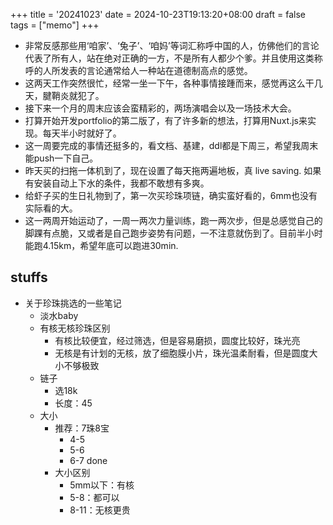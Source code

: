 +++
title = '20241023'
date = 2024-10-23T19:13:20+08:00
draft = false
tags = ["memo"]
+++

- 非常反感那些用‘咱家’、‘兔子’、‘咱妈’等词汇称呼中国的人，仿佛他们的言论代表了所有人，站在绝对正确的一方，不是所有人都少个爹。并且使用这类称呼的人所发表的言论通常给人一种站在道德制高点的感觉。
- 这两天工作突然很忙，经常一坐一下午，各种事情接踵而来，感觉再这么干几天，腱鞘炎就犯了。
- 接下来一个月的周末应该会蛮精彩的，两场演唱会以及一场技术大会。
- 打算开始开发portfolio的第二版了，有了许多新的想法，打算用Nuxt.js来实现。每天半小时就好了。
- 这一周要完成的事情还挺多的，看文档、基建，ddl都是下周三，希望我周末能push一下自己。
- 昨天买的扫拖一体机到了，现在设置了每天拖两遍地板，真 live saving. 如果有安装自动上下水的条件，我都不敢想有多爽。
- 给虾子买的生日礼物到了，第一次买珍珠项链，确实蛮好看的，6mm也没有实际看的大。
- 这一两周开始运动了，一周一两次力量训练，跑一两次步，但是总感觉自己的脚踝有点脆，又或者是自己跑步姿势有问题，一不注意就伤到了。目前半小时能跑4.15km，希望年底可以跑进30min.

## stuffs

- 关于珍珠挑选的一些笔记
  - 淡水baby
  - 有核无核珍珠区别
    - 有核比较便宜，经过筛选，但是容易磨损，圆度比较好，珠光亮
    - 无核是有计划的无核，放了细胞膜小片，珠光温柔耐看，但是圆度大小不够极致
  - 链子
    - 选18k
    - 长度：45
  - 大小
    - 推荐：7珠8宝
      - 4-5
      - 5-6
      - 6-7 done
    - 大小区别
      - 5mm以下：有核
      - 5-8：都可以
      - 8-11：无核更贵
